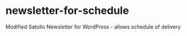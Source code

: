 newsletter-for-schedule
=======================

Modified Satollo Newsletter for WordPress - allows schedule of delivery